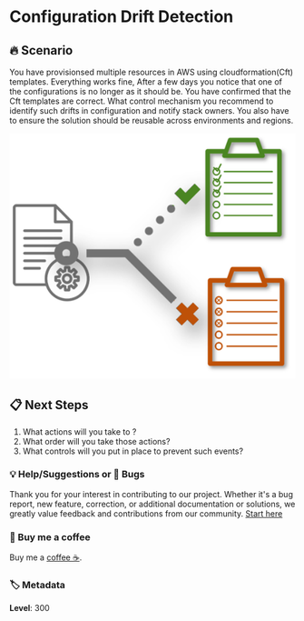 # Configuration Drift Detection

## 🔥 Scenario

You have provisionsed multiple resources in AWS using cloudformation(Cft) templates. Everything works fine, After a few days you notice that one of the configurations is no longer as it should be. You have confirmed that the Cft templates are correct. What control mechanism you recommend to identify such drifts in configuration and notify stack owners. You also have to ensure the solution should be reusable across environments and regions.

![Configuration Drift Detection](images/miztiik-configuration-drift-detection.png)

## 📋 Next Steps

1. What actions will you take to ?
1. What order will you take those actions?
1. What controls will you put in place to prevent such events?

### 💡 Help/Suggestions or 🐛 Bugs

Thank you for your interest in contributing to our project. Whether it's a bug report, new feature, correction, or additional documentation or solutions, we greatly value feedback and contributions from our community. [Start here][200]

### 👋 Buy me a coffee

Buy me a [coffee ☕][900].

### 🏷️ Metadata

**Level**: 300

[100]: https://www.udemy.com/course/aws-cloud-development-kit-from-beginner-to-professional/?referralCode=E15D7FB64E417C547579

[200]: https://github.com/miztiik/aws-real-time-use-cases/issues

[900]: https://ko-fi.com/miztiik
